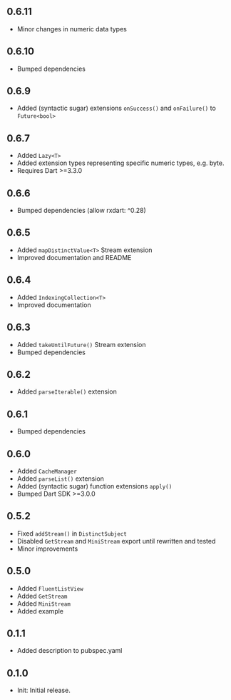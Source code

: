 ## 0.6.11

* Minor changes in numeric data types

## 0.6.10

* Bumped dependencies

## 0.6.9

* Added (syntactic sugar) extensions `onSuccess()` and `onFailure()` to `Future<bool>`

## 0.6.7

* Added `Lazy<T>`
* Added extension types representing specific numeric types, e.g. byte.
* Requires Dart >=3.3.0

## 0.6.6

* Bumped dependencies (allow rxdart: ^0.28)

## 0.6.5

* Added `mapDistinctValue<T>` Stream extension
* Improved documentation and README

## 0.6.4

* Added `IndexingCollection<T>`
* Improved documentation

## 0.6.3

* Added `takeUntilFuture()` Stream extension
* Bumped dependencies

## 0.6.2

* Added `parseIterable()` extension

## 0.6.1

* Bumped dependencies

## 0.6.0

* Added `CacheManager`
* Added `parseList()` extension
* Added (syntactic sugar) function extensions `apply()`
* Bumped Dart SDK >=3.0.0

## 0.5.2

* Fixed `addStream()` in `DistinctSubject`
* Disabled `GetStream` and `MiniStream` export until rewritten and tested
* Minor improvements

## 0.5.0

* Added `FluentListView`
* Added `GetStream`
* Added `MiniStream`
* Added example

## 0.1.1

* Added description to pubspec.yaml

## 0.1.0

* Init: Initial release.
